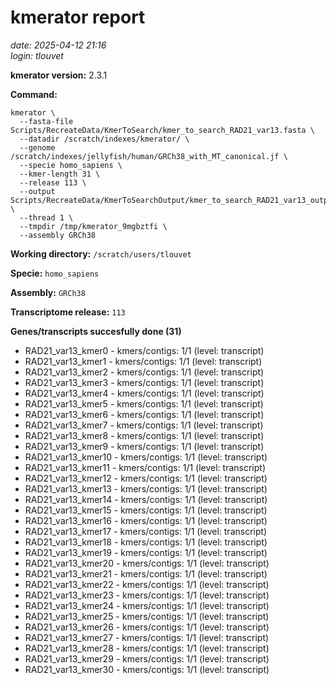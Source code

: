 # kmerator report
*date: 2025-04-12 21:16*  
*login: tlouvet*

**kmerator version:** 2.3.1

**Command:**

```
kmerator \
  --fasta-file Scripts/RecreateData/KmerToSearch/kmer_to_search_RAD21_var13.fasta \
  --datadir /scratch/indexes/kmerator/ \
  --genome /scratch/indexes/jellyfish/human/GRCh38_with_MT_canonical.jf \
  --specie homo_sapiens \
  --kmer-length 31 \
  --release 113 \
  --output Scripts/RecreateData/KmerToSearchOutput/kmer_to_search_RAD21_var13_output \
  --thread 1 \
  --tmpdir /tmp/kmerator_9mgbztfi \
  --assembly GRCh38
```

**Working directory:** `/scratch/users/tlouvet`

**Specie:** `homo_sapiens`

**Assembly:** `GRCh38`

**Transcriptome release:** `113`

**Genes/transcripts succesfully done (31)**

- RAD21_var13_kmer0 - kmers/contigs: 1/1 (level: transcript)
- RAD21_var13_kmer1 - kmers/contigs: 1/1 (level: transcript)
- RAD21_var13_kmer2 - kmers/contigs: 1/1 (level: transcript)
- RAD21_var13_kmer3 - kmers/contigs: 1/1 (level: transcript)
- RAD21_var13_kmer4 - kmers/contigs: 1/1 (level: transcript)
- RAD21_var13_kmer5 - kmers/contigs: 1/1 (level: transcript)
- RAD21_var13_kmer6 - kmers/contigs: 1/1 (level: transcript)
- RAD21_var13_kmer7 - kmers/contigs: 1/1 (level: transcript)
- RAD21_var13_kmer8 - kmers/contigs: 1/1 (level: transcript)
- RAD21_var13_kmer9 - kmers/contigs: 1/1 (level: transcript)
- RAD21_var13_kmer10 - kmers/contigs: 1/1 (level: transcript)
- RAD21_var13_kmer11 - kmers/contigs: 1/1 (level: transcript)
- RAD21_var13_kmer12 - kmers/contigs: 1/1 (level: transcript)
- RAD21_var13_kmer13 - kmers/contigs: 1/1 (level: transcript)
- RAD21_var13_kmer14 - kmers/contigs: 1/1 (level: transcript)
- RAD21_var13_kmer15 - kmers/contigs: 1/1 (level: transcript)
- RAD21_var13_kmer16 - kmers/contigs: 1/1 (level: transcript)
- RAD21_var13_kmer17 - kmers/contigs: 1/1 (level: transcript)
- RAD21_var13_kmer18 - kmers/contigs: 1/1 (level: transcript)
- RAD21_var13_kmer19 - kmers/contigs: 1/1 (level: transcript)
- RAD21_var13_kmer20 - kmers/contigs: 1/1 (level: transcript)
- RAD21_var13_kmer21 - kmers/contigs: 1/1 (level: transcript)
- RAD21_var13_kmer22 - kmers/contigs: 1/1 (level: transcript)
- RAD21_var13_kmer23 - kmers/contigs: 1/1 (level: transcript)
- RAD21_var13_kmer24 - kmers/contigs: 1/1 (level: transcript)
- RAD21_var13_kmer25 - kmers/contigs: 1/1 (level: transcript)
- RAD21_var13_kmer26 - kmers/contigs: 1/1 (level: transcript)
- RAD21_var13_kmer27 - kmers/contigs: 1/1 (level: transcript)
- RAD21_var13_kmer28 - kmers/contigs: 1/1 (level: transcript)
- RAD21_var13_kmer29 - kmers/contigs: 1/1 (level: transcript)
- RAD21_var13_kmer30 - kmers/contigs: 1/1 (level: transcript)
